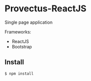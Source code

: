 # Provectus-ReactJS

Single page application

Frameworks:
* ReactJS
* Bootstrap


## Install

```
$ npm install
```

